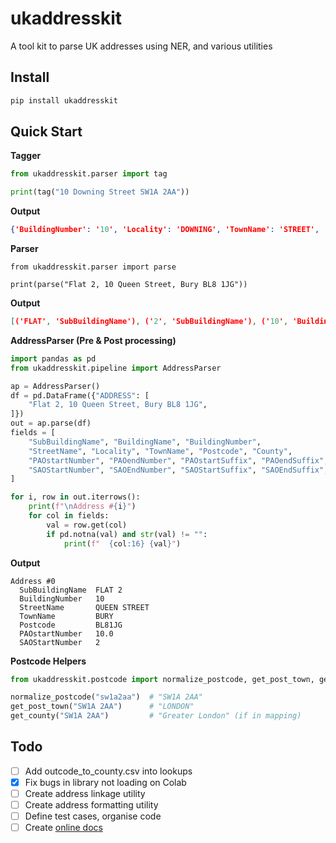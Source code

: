 # ukaddresskit

A tool kit to parse UK addresses using NER, and various utilities

## Install

```bash
pip install ukaddresskit
```

## Quick Start

**Tagger**

```python
from ukaddresskit.parser import tag

print(tag("10 Downing Street SW1A 2AA"))
```

**Output**

```json
{'BuildingNumber': '10', 'Locality': 'DOWNING', 'TownName': 'STREET', 'Postcode': 'SW1A 2AA'}
```

**Parser**

```
from ukaddresskit.parser import parse

print(parse("Flat 2, 10 Queen Street, Bury BL8 1JG"))
```

**Output**

```json
[('FLAT', 'SubBuildingName'), ('2', 'SubBuildingName'), ('10', 'BuildingNumber'), ('QUEEN', 'StreetName'), ('STREET', 'StreetName'), ('BURY', 'TownName'), ('BL8', 'Postcode'), ('1JG', 'Postcode')]
```

**AddressParser (Pre & Post processing)**

```python
import pandas as pd
from ukaddresskit.pipeline import AddressParser

ap = AddressParser()
df = pd.DataFrame({"ADDRESS": [
    "Flat 2, 10 Queen Street, Bury BL8 1JG",
]})
out = ap.parse(df)
fields = [
    "SubBuildingName", "BuildingName", "BuildingNumber",
    "StreetName", "Locality", "TownName", "Postcode", "County",
    "PAOstartNumber", "PAOendNumber", "PAOstartSuffix", "PAOendSuffix",
    "SAOStartNumber", "SAOEndNumber", "SAOStartSuffix", "SAOEndSuffix",
]

for i, row in out.iterrows():
    print(f"\nAddress #{i}")
    for col in fields:
        val = row.get(col)
        if pd.notna(val) and str(val) != "":
            print(f"  {col:16} {val}")
```

**Output**

```output
Address #0
  SubBuildingName  FLAT 2
  BuildingNumber   10
  StreetName       QUEEN STREET
  TownName         BURY
  Postcode         BL81JG
  PAOstartNumber   10.0
  SAOStartNumber   2
```

**Postcode Helpers**

```python
from ukaddresskit.postcode import normalize_postcode, get_post_town, get_county

normalize_postcode("sw1a2aa")  # "SW1A 2AA"
get_post_town("SW1A 2AA")      # "LONDON"
get_county("SW1A 2AA")         # "Greater London" (if in mapping)
```

## Todo

- [ ] Add outcode_to_county.csv into lookups
- [x] Fix bugs in library not loading on Colab
- [ ] Create address linkage utility
- [ ] Create address formatting utility
- [ ] Define test cases, organise code
- [ ] Create [online docs](https://medium.com/practical-coding/documenting-your-python-library-from-zero-to-website-488f87ae58f5)